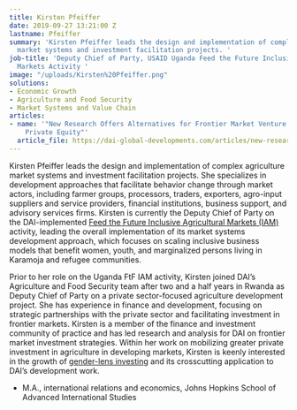 ```yaml
---
title: Kirsten Pfeiffer
date: 2019-09-27 13:21:00 Z
lastname: Pfeiffer
summary: 'Kirsten Pfeiffer leads the design and implementation of complex agriculture
  market systems and investment facilitation projects. '
job-title: 'Deputy Chief of Party, USAID Uganda Feed the Future Inclusive Agricultural
  Markets Activity '
image: "/uploads/Kirsten%20Pfeiffer.png"
solutions:
- Economic Growth
- Agriculture and Food Security
- Market Systems and Value Chain
articles:
- name: '"New Research Offers Alternatives for Frontier Market Venture Capital and
    Private Equity"'
  article_file: https://dai-global-developments.com/articles/new-research-offers-alternatives-for-frontier-markets
---
```


Kirsten Pfeiffer leads the design and implementation of complex agriculture market systems and investment facilitation projects. She specializes in development approaches that facilitate behavior change through market actors, including farmer groups, processors, traders, exporters, agro-input suppliers and service providers, financial institutions, business support, and advisory services firms. Kirsten is currently the Deputy Chief of Party on the DAI-implemented [Feed the Future Inclusive Agricultural Markets (IAM)](https://www.dai.com/our-work/projects/uganda-inclusive-agricultural-markets-iam) activity, leading the overall implementation of its market systems development approach, which focuses on scaling inclusive business models that benefit women, youth, and marginalized persons living in Karamoja and refugee communities.

Prior to her role on the Uganda FtF IAM activity, Kirsten joined DAI’s Agriculture and Food Security team after two and a half years in Rwanda as Deputy Chief of Party on a private sector-focused agriculture development project. She has experience in finance and development, focusing on strategic partnerships with the private sector and facilitating investment in frontier markets. Kirsten is a member of the finance and investment community of practice and has led research and analysis for DAI on frontier market investment strategies. Within her work on mobilizing greater private investment in agriculture in developing markets, Kirsten is keenly interested in the growth of [gender-lens investing](https://dai-global-developments.com/articles/invest-on-the-frontier-of-gender-lens-investing) and its crosscutting application to DAI’s development work.

* M.A., international relations and economics, Johns Hopkins School of Advanced International Studies 